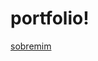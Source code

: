 # portfolio!

[sobremim](https://user-images.githubusercontent.com/120425457/218236470-80a2deec-6f74-4dec-985e-5c97bbd43db2.png)



